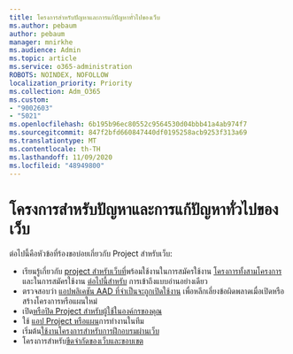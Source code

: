 ```yaml
---
title: โครงการสำหรับปัญหาและการแก้ปัญหาทั่วไปของเว็บ
ms.author: pebaum
author: pebaum
manager: mnirkhe
ms.audience: Admin
ms.topic: article
ms.service: o365-administration
ROBOTS: NOINDEX, NOFOLLOW
localization_priority: Priority
ms.collection: Adm_O365
ms.custom:
- "9002603"
- "5021"
ms.openlocfilehash: 6b195b96ec80552c9564530d04bbb41a4ab974f7
ms.sourcegitcommit: 847f2bfd660847440df0195258acb9253f313a69
ms.translationtype: MT
ms.contentlocale: th-TH
ms.lasthandoff: 11/09/2020
ms.locfileid: "48949800"
---
```

# <a name="project-for-the-web-common-issues-and-resolutions"></a>โครงการสำหรับปัญหาและการแก้ปัญหาทั่วไปของเว็บ

ต่อไปนี้คือหัวข้อที่ร้องขอบ่อยเกี่ยวกับ Project สำหรับเว็บ:

- เรียนรู้เกี่ยวกับ [project สำหรับเว็บที่](https://support.microsoft.com/office/what-is-project-for-the-web-c19b2421-3c9d-4037-97c6-f66b6e1d2eb5)พร้อมใช้งานในการสมัครใช้งาน [โครงการทั้งสามโครงการ](https://products.office.com/project/compare-microsoft-project-management-software) และในการสมัครใช้งาน [ต่อไปนี้สำหรับ](https://docs.microsoft.com/project-for-the-web/office-365-user-view-access-to-project-and-roadmap) การเข้าถึงแบบอ่านอย่างเดียว
- ตรวจสอบว่า [แอปพลิเคชัน AAD ที่จำเป็นจะถูกเปิดใช้งาน](https://techcommunity.microsoft.com/t5/project-support-blog/roadmap-have-you-disabled-some-necessary-services/ba-p/815067) เพื่อหลีกเลี่ยงข้อผิดพลาดเมื่อเปิดหรือสร้างโครงการหรือแผนใหม่
- เปิด[หรือปิด Project สำหรับผู้ใช้ในองค์กรของคุณ](https://docs.microsoft.com/project-for-the-web/turn-project-for-the-web-off)
- ใช้ [แอป Project หรือแผน](https://support.microsoft.com/office/2dc584e6-2f6c-4e2d-9008-0b3f6845eb52)การทำงานในทีม
- เริ่มต้น[ใช้งานโครงการสำหรับการฝึกอบรมผ่านเว็บ](https://support.office.com/article/50bf3e29-0f0d-4b7a-9d2c-7c78389b67ad)
- โครงการสำหรับ[ขีดจำกัดของเว็บและขอบเขต](https://docs.microsoft.com/project-for-the-web/project-for-the-web-limits-and-boundaries)
